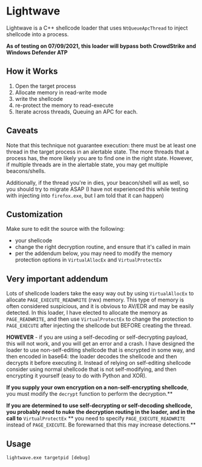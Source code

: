 # Lightwave
Lightwave is a C++ shellcode loader that uses `NtQueueApcThread` to inject shellcode into a process.

**As of testing on 07/09/2021, this loader will bypass both CrowdStrike and Windows Defender ATP**

## How it Works
1. Open the target process
2. Allocate memory in read-write mode
3. write the shellcode
4. re-protect the memory to read-execute 
5. Iterate across threads, Queuing an APC for each.

## Caveats
Note that this technique not guarantee execution: there must be at least one thread in the target process in an alertable state. 
The more threads that a process has, the more likely you are to find one in the right state. However, if multiple threads are in the alertable state, you may get multiple beacons/shells.

Additionally, if the thread you're in dies, your beacon/shell will as well, so you should try to migrate ASAP (I have not experienced this while testing with injecting into `firefox.exe`, but I
am told that it can happen)


## Customization
Make sure to edit the source with the following: 
* your shellcode
* change the right decryption routine, and ensure that it's called in main
* per the addendum below, you may need to modify the memory protection options in `VirtualAllocEx` and `VirtualProtectEx`

## Very important addendum
Lots of shellcode loaders take the easy way out by using `VirtualAllocEx` to allocate `PAGE_EXECUTE_READWRITE` (rwx) memory. This type of memory is often considered suspicious, 
and it is obvious to AV/EDR and may be easily detected.
In this loader, I have elected to allocate the memory as `PAGE_READWRITE`, and then use `VirtualProtectEx` to change the protection to `PAGE_EXECUTE` after injecting the shellcode but
BEFORE creating the thread. 

**HOWEVER** - if you are using a self-decoding or self-decrypting payload, this will not work, and you will get an error and a crash. I have designed the loader to use non-self-editing 
shellcode that is encrypted in some way, and then encoded in base64: the loader decodes the shellcode and then decrypts it before executing it. Instead of relying on self-editing shellcode
consider using normal shellcode that is not self-modifying, and then encrypting it yourself (easy to do with Python and XOR).

**If you supply your own encryption on a non-self-encrypting shellcode**, you must modify the `decrypt` function to perform the decryption.**

**If you are determined to use self-decrypting or self-decoding shellcode, you probably need to nuke the decryption routing in the loader, and in the call to** `VirtualProtectEx` 
** you need to specify `PAGE_EXECUTE_READWRITE` instead of `PAGE_EXECUTE`. Be forewarned that this may increase detections.**

## Usage
```
lightwave.exe targetpid [debug]
```